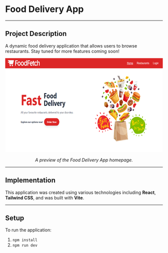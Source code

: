 # Food Delivery App

---

## Project Description

A dynamic food delivery application that allows users to browse restaurants. Stay tuned for more features coming soon!

<p align="center">
    <img src="imgs/DeliveryApp_HomePage.png" alt="Delivery App Home Page" width="800" height="300"/>
</p>
<p align="center"><i>A preview of the Food Delivery App homepage.</i></p>

---

## Implementation

This application was created using various technologies including **React**, **Tailwind CSS**, and was built with **Vite**.

---

## Setup
To run the application:
1. ```npm install```
2. ```npm run dev```
